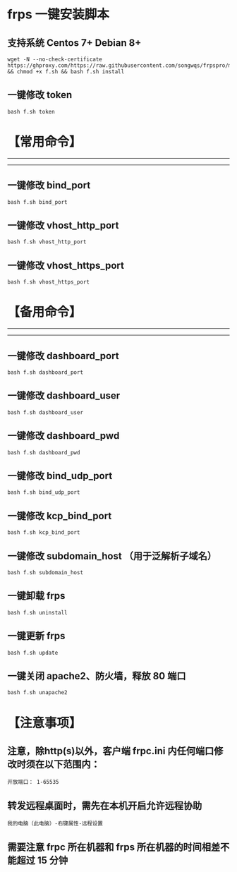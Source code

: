 # frps 一键安装脚本
## 支持系统 Centos 7+ Debian 8+
```
wget -N --no-check-certificate https://ghproxy.com/https://raw.githubusercontent.com/songwqs/frpspro/master/f.sh && chmod +x f.sh && bash f.sh install
```

## 一键修改 token
```
bash f.sh token
```


# 【常用命令】

---

---

## 一键修改 bind_port
```
bash f.sh bind_port
```

## 一键修改 vhost_http_port
```
bash f.sh vhost_http_port
```

## 一键修改 vhost_https_port
```
bash f.sh vhost_https_port
```


# 【备用命令】

---

---

## 一键修改 dashboard_port
```
bash f.sh dashboard_port
```

## 一键修改 dashboard_user
```
bash f.sh dashboard_user
```

## 一键修改 dashboard_pwd
```
bash f.sh dashboard_pwd
```

## 一键修改 bind_udp_port
```
bash f.sh bind_udp_port
```

## 一键修改 kcp_bind_port
```
bash f.sh kcp_bind_port
```

## 一键修改 subdomain_host （用于泛解析子域名）
```
bash f.sh subdomain_host
```

## 一键卸载 frps
```
bash f.sh uninstall
```
## 一键更新 frps
```
bash f.sh update
```
## 一键关闭 apache2、防火墙，释放 80 端口
```
bash f.sh unapache2
```
# 【注意事项】

## 注意，除http(s)以外，客户端 frpc.ini 内任何端口修改时须在以下范围内：
```
开放端口： 1-65535
```

## 转发远程桌面时，需先在本机开启允许远程协助
```
我的电脑（此电脑）-右键属性-远程设置
```

## 需要注意 frpc 所在机器和 frps 所在机器的时间相差不能超过 15 分钟
